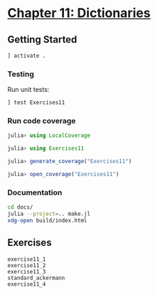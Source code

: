 # [Chapter 11: Dictionaries](https://benlauwens.github.io/ThinkJulia.jl/latest/book.html#chap11)

## Getting Started

```julia
] activate .
```

### Testing

Run unit tests:

```julia
] test Exercises11
```

### Run code coverage

```julia
julia> using LocalCoverage

julia> using Exercises11

julia> generate_coverage("Exercises11")

julia> open_coverage("Exercises11")
```

### Documentation

```bash
cd docs/
julia --project=.. make.jl
xdg-open build/index.html
```

## Exercises

```@docs
exercise11_1
exercise11_2
exercise11_3
standard_ackermann
exercise11_4
```

